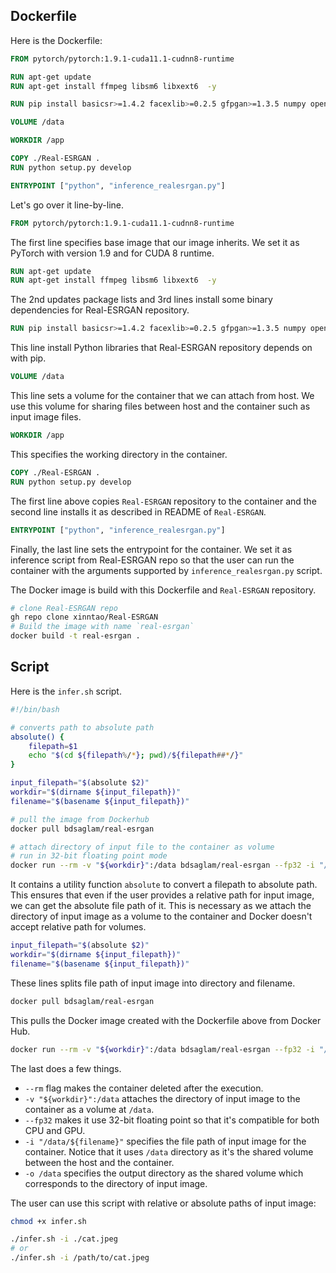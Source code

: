## Dockerfile

Here is the Dockerfile:

```Dockerfile
FROM pytorch/pytorch:1.9.1-cuda11.1-cudnn8-runtime

RUN apt-get update
RUN apt-get install ffmpeg libsm6 libxext6  -y

RUN pip install basicsr>=1.4.2 facexlib>=0.2.5 gfpgan>=1.3.5 numpy opencv-python Pillow torchvision tqdm

VOLUME /data

WORKDIR /app

COPY ./Real-ESRGAN .
RUN python setup.py develop 

ENTRYPOINT ["python", "inference_realesrgan.py"]
```

Let's go over it line-by-line.
```Dockerfile
FROM pytorch/pytorch:1.9.1-cuda11.1-cudnn8-runtime
```
The first line specifies base image that our image inherits. We set it as PyTorch with version 1.9 and for CUDA 8 runtime.

```Dockerfile
RUN apt-get update
RUN apt-get install ffmpeg libsm6 libxext6  -y
```
The 2nd updates package lists and 3rd lines install some binary dependencies for Real-ESRGAN repository.

```Dockerfile
RUN pip install basicsr>=1.4.2 facexlib>=0.2.5 gfpgan>=1.3.5 numpy opencv-python Pillow torchvision tqdm
```
This line install Python libraries that Real-ESRGAN repository depends on with pip.


```Dockerfile
VOLUME /data
```
This line sets a volume for the container that we can attach from host. We use this volume for sharing files between host and the container such as input image files.

```Dockerfile
WORKDIR /app
```
This specifies the working directory in the container. 

```Dockerfile
COPY ./Real-ESRGAN .
RUN python setup.py develop 
```
The first line above copies `Real-ESRGAN` repository to the container and the second line installs it as described in README of `Real-ESRGAN`.

```Dockerfile
ENTRYPOINT ["python", "inference_realesrgan.py"]
```
Finally, the last line sets the entrypoint for the container. We set it as inference script from Real-ESRGAN repo so that the user can run the container with the arguments supported by `inference_realesrgan.py` script.

The Docker image is build with this Dockerfile and `Real-ESRGAN` repository.
```sh
# clone Real-ESRGAN repo
gh repo clone xinntao/Real-ESRGAN
# Build the image with name `real-esrgan`
docker build -t real-esrgan .
```
## Script

Here is the `infer.sh` script.
```sh
#!/bin/bash

# converts path to absolute path
absolute() {
    filepath=$1
    echo "$(cd ${filepath%/*}; pwd)/${filepath##*/}"
}

input_filepath="$(absolute $2)"
workdir="$(dirname ${input_filepath})"
filename="$(basename ${input_filepath})"

# pull the image from Dockerhub
docker pull bdsaglam/real-esrgan

# attach directory of input file to the container as volume 
# run in 32-bit floating point mode
docker run --rm -v "${workdir}":/data bdsaglam/real-esrgan --fp32 -i "/data/${filename}" -o /data/
```

It contains a utility function `absolute` to convert a filepath to absolute path. This ensures that even if the user provides a relative path for input image, we can get the absolute file path of it. This is necessary as we attach the directory of input image as a volume to the container and Docker doesn't accept relative path for volumes. 

```sh
input_filepath="$(absolute $2)"
workdir="$(dirname ${input_filepath})"
filename="$(basename ${input_filepath})"
```
These lines splits file path of input image into directory and filename.

```sh
docker pull bdsaglam/real-esrgan
```
This pulls the Docker image created with the Dockerfile above from Docker Hub.

```sh
docker run --rm -v "${workdir}":/data bdsaglam/real-esrgan --fp32 -i "/data/${filename}" -o /data
```
The last does a few things. 
- `--rm` flag makes the container deleted after the execution.
- `-v "${workdir}":/data` attaches the directory of input image to the container as a volume at `/data`. 
- `--fp32` makes it use 32-bit floating point so that it's compatible for both CPU and GPU.
- `-i "/data/${filename}"` specifies the file path of input image for the container. Notice that it uses `/data` directory as it's the shared volume between the host and the container.
- `-o /data` specifies the output directory as the shared volume which corresponds to the directory of input image.

The user can use this script with relative or absolute paths of input image:

```sh
chmod +x infer.sh

./infer.sh -i ./cat.jpeg
# or
./infer.sh -i /path/to/cat.jpeg
```